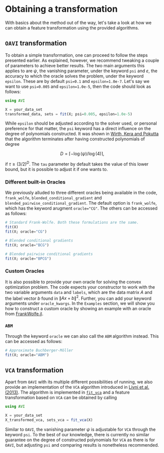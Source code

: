 # Obtaining a transformation
With basics about the method out of the way, let's take a look at how we can obtain a feature transformation using the provided algorithms.

## $\texttt{OAVI}$ transformation
To obtain a simple transformation, one can proceed to follow the steps presented earlier. As explained, however, we recommend tweaking a couple of parameters to achieve better results. The two main arguments this applies to are $\psi$, the vanishing parameter, under the keyword `psi` and $\varepsilon$, the accuracy to which the oracle solves the problem, under the keyword `epsilon`. These are by default `psi=0.1` and `epsilon=1.0e-7`. Let's say we want to use `psi=0.005` and `epsilon=1.0e-5`, then the code should look as follows:
```julia
using AVI

X = your_data_set
transformed_data, sets = fit(X; psi=0.005, epsilon=1.0e-5)
```
While `epsilon` should be adjusted according to the solver used, or personal preference for that matter, the `psi` keyword has a direct influence on the degree of polynomials constructed. It was shown in [Wirth, Kera and Pokutta](https://openreview.net/forum?id=3ZPESALKXO) that the algorithm terminates after having constructed polynomials of degree
```math
D = \lceil -\log(\psi)/\log(4) \rceil,
```
if $\tau \ge (3/2)^D$. The `tau` parameter by default takes the value of this lower bound, but it is possible to adjust it if one wants to. 

### Different built-in Oracles
We previously alluded to three different oracles being available in the code, `frank_wolfe`, `blended_conditional_gradient` and `blended_pairwise_conditional_gradient`. The default option is `frank_wolfe`, which has the keyword arugment `oracle="CG"`. The others can be accessed as follows:
```julia
# Standard Frank-Wolfe. Both these formulations are the same.
fit(X)
fit(X; oracle="CG")   

# Blended conditional gradients
fit(X; oracle="BCG")

# Blended pairwise conditional gradients
fit(X; oracle="BPCG")
```
### Custom Oracles
It is also possible to provide your own oracle for solving the convex optimization problem. The code expects your constructor to work with the two variable arguments `data` and `labels`, which are the data matrix $A$ and the label vector $b$ found in $\|Ax + b\|^2$. Further, you can add your keyword arguments under `oracle_kwargs`. In the `Examples` section, we will show you how to construct a custom oracle by showing an example with an oracle from [FrankWolfe.jl](https://github.com/ZIB-IOL/FrankWolfe.jl/tree/master).

### $\texttt{ABM}$ 
Through the keyword `oracle` we can also call the $\texttt{ABM}$ algorithm instead. This can be accessed as follows:
```julia
# Approximate Buchberger-Möller
fit(X; oracle="ABM")
```

## $\texttt{VCA}$ transformation
Apart from $\texttt{OAVI}$ with its multiple different possibilities of running, we also provide an implementation of the $\texttt{VCA}$ algorithm introduced in [Livni et al. (2013)](https://proceedings.mlr.press/v28/livni13.html). The algorithm is implemented in [`fit_vca`](@ref) and a feature transformation based on $\texttt{VCA}$ can be obtained by calling
```julia
using AVI

X = your_data_set
X_transformed_vca, sets_vca = fit_vca(X)
```
Similar to $\texttt{OAVI}$, the vanishing parameter $\psi$ is adjustable for $\texttt{VCA}$ through the keyword `psi`. To the best of our knowledge, there is currently no similar guarantee on the degree of constructed polynomials for $\texttt{VCA}$ as there is for $\texttt{OAVI}$, but adjusting `psi` and comparing results is nonetheless recommended.
